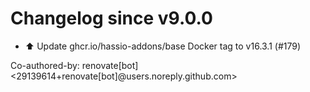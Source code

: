 # Changelog since v9.0.0
- ⬆️ Update ghcr.io/hassio-addons/base Docker tag to v16.3.1 (#179)

Co-authored-by: renovate[bot] <29139614+renovate[bot]@users.noreply.github.com> 
